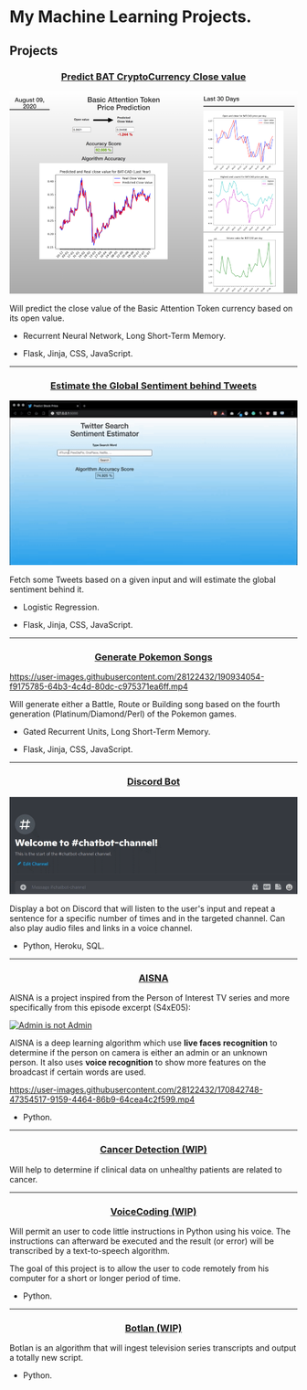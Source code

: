 # My Machine Learning Projects.

## Projects

<h3 align="center"><a href="https://github.com/Scylidose/ml-projects/tree/master/Predict_Stock_Prices">Predict BAT CryptoCurrency Close value</a></h3>

<p align="center">
  <img src="img/crypto_bat-img.png" alt="CryptoCurrency png" width="650" />
</p>

Will predict the close value of the Basic Attention Token currency based on its open value.

- Recurrent Neural Network, Long Short-Term Memory.  

- Flask, Jinja, CSS, JavaScript.

********

<h3 align="center"><a href="https://github.com/Scylidose/ml-projects/tree/master/Sentiment_Estimator">Estimate the Global Sentiment behind Tweets</a></h3>

<p align="center">
  <img src="img/estimation-gif.gif" alt="Sentiment_Estimator_gif" width="650" />
</p>

Fetch some Tweets based on a given input and will estimate the global sentiment behind it.

- Logistic Regression.  

- Flask, Jinja, CSS, JavaScript.

********

<h3 align="center"><a href="https://github.com/Scylidose/ml-projects/tree/master/Generate_Music">Generate Pokemon Songs</a></h3>

https://user-images.githubusercontent.com/28122432/190934054-f9175785-64b3-4c4d-80dc-c975371ea6ff.mp4


Will generate either a Battle, Route or Building song based on the fourth generation (Platinum/Diamond/Perl) of the Pokemon games.

- Gated Recurrent Units, Long Short-Term Memory.

- Flask, Jinja, CSS, JavaScript.

********

<h3 align="center"><a href="https://github.com/Scylidose/Discord-Bot">Discord Bot</a></h3>

<p align="center">
  <img src="img/discord-bot.gif" alt="Discord Bot gif" width="650" />
</p>


Display a bot on Discord that will listen to the user's input and repeat a sentence for a specific number of times and in the targeted channel. Can also play audio files and links in a voice channel.

- Python, Heroku, SQL.

********

<h3 align="center"><a href="https://github.com/Scylidose/AISNA">AISNA</a></h3>

  AISNA is a project inspired from the Person of Interest TV series and more specifically from this episode excerpt (S4xE05):  

  [![Admin is not Admin](http://img.youtube.com/vi/nhWe2nf24ag/0.jpg)](http://www.youtube.com/watch?v=nhWe2nf24ag "Person of Interest - Admin is not Admin")


AISNA is a deep learning algorithm which use **live faces recognition** to determine if the person on camera is either an admin or an unknown person. It also uses **voice recognition** to show more features on the broadcast if certain words are used.

https://user-images.githubusercontent.com/28122432/170842748-47354517-9159-4464-86b9-64cea4c2f599.mp4

- Python.

********

<h3 align="center"><a href="https://github.com/Scylidose/CancerDetection">Cancer Detection (WIP)</a></h3>

Will help to determine if clinical data on unhealthy patients are related to cancer.

********

<h3 align="center"><a href="https://github.com/Scylidose/VoiceCoding">VoiceCoding (WIP)</a></h3>

Will permit an user to code little instructions in Python using his voice. The instructions can afterward be executed and the result (or error) will be transcribed by a text-to-speech algorithm. 

The goal of this project is to allow the user to code remotely from his computer for a short or longer period of time.

- Python.

********

<h3 align="center"><a href="https://github.com/Scylidose/Botlan">Botlan (WIP)</a></h3>

Botlan is an algorithm that will ingest television series transcripts and output a totally new script.

- Python.
